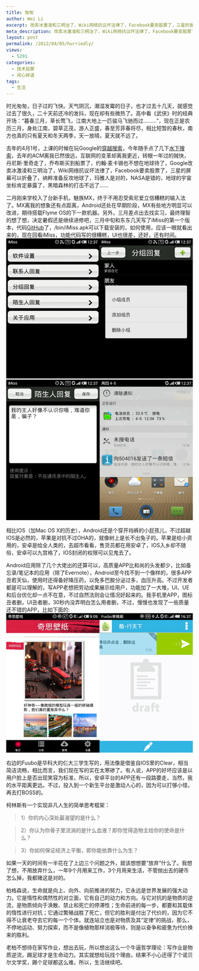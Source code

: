 ```yaml
---
title: 匆匆
author: Wei Li
excerpt: 改卖冰激凌和三明治了，Wiki网络抗议坏法律了，Facebook要卖股票了，三星的屏幕可以折叠了，纳粹准备反攻地球了，玛雅人是对的，NASA是错的，地球的宇宙坐标肯定暴露了，黑暗森林的打击不远了
meta_description: 改卖冰激凌和三明治了，Wiki网络抗议坏法律了，Facebook要卖股票了，三星的屏幕可以折叠了，纳粹准备反攻地球了，玛雅人是对的，NASA是错的，地球的宇宙坐标肯定暴露了，黑暗森林的打击不远了。
layout: post
permalink: /2012/04/05/hurriedly/
views:
  - 5291
categories:
  - 技术启蒙
  - 闲心碎语
tags:
  - 生活
---
```

时光匆匆，日子过的飞快。天气阴沉，潮湿发霉的日子，也才过去十几天，就感觉过去了很久，二十天前还冷的发抖，现在却有些微热了。高中看《武侠》时的经典开场：“暮春三月，草长莺飞，江南大地上一匹骏马飞驰而过………”，现在正是农历三月，身处江南，碧草正茂，游人正盛，春至芳菲春将尽，相比短暂的春秋，南方也真的只有夏天和冬天两季，天一放晴，夏天就不远了。

去年的4月1号，上课的时候在玩Google的[穿越搜索](http://www.google.com.hk/intl/zh-CN/landing/teleport/)，今年随手点了几下[水下搜索](http://www.google.com.hk/intl/zh-CN/landing/shuixia/)，去年的ACM离我已然很远，互联网的变革却离我更近，转眼一年过的贼快，丹尼斯·里奇走了，乔布斯买到船票了，约翰·麦卡锡也不想在地球待了，Google改卖冰激凌和三明治了，Wiki网络抗议坏法律了，Facebook要卖股票了，三星的屏幕可以折叠了，纳粹准备反攻地球了，玛雅人是对的，NASA是错的，地球的宇宙坐标肯定暴露了，黑暗森林的打击不远了……

二月刚来学校入了台新手机，魅族MX，终于不用忍受索尼爱立信糟糕的输入法了。MX离我的想象还有点距离，Android还处在早期阶段，MX有些地方明显可以改进，期待搭载Flyme OS的下一款机器。另外，三月差点出去找实习，最终理智的想了想，决定暑假还是继续进修吧，三月中旬和东东几天写了iMiss的第一个版本，代码[GitHub](https://github.com/LiAndWu/iMiss/tree/br-1.0)了，/bin/iMiss.apk可以下载安装的，如何使用，应该一眼就看出来的，现在回看iMiss，功能代码写的很糟糕，UI也很差，还好，还有时间。
![Image][1]
![Image][2]

相比IOS（加Mac OS X的历史），Android还是个穿开裆裤的小屁孩儿，不过超越IOS是必然的，苹果是对抗不过OHA的，就像树上是长不出兔子的。苹果是给小资用的，安卓是给全人类的，去超市看看，售货员都在用安卓了，IOS入乡却不随俗，安卓可以九宫格了，IOS封闭的权限可以见鬼去了。

Android应用除了几个大佬出的还算可以，高质量APP比和尚的头发都少，比如备忘录/笔记本的应用（除了Evernote），Android至今找不到一个像样的，很多APP丑若天仙，使用时还得备好降压药，以免多巴胺分泌过多，血压升高。不过开发者都是可以理解的，写APP老想把劳动成果展示给用户，功能加了一大堆，UI、UE和后台优化却一点不在意，不过自然法则会让情况好起来的。我手机里APP，图标丑者删，UI丑者删，30秒内没弄明白怎么用者删，不过，慢慢也发现了一些质量还不错的APP，比如下面的:
![Image][3]

右边的Fuubo是华科大的仨大三学生写的，用法像是借鉴自IOS里的Clear，相当简洁流畅，相比而言，我们现在写的实在太寒碜了。有人说，APP的好坏应该是以用户脸上是否出现笑容为标准，所以，安卓平台的APP还有一段路要走，当然，我的水平距离更远。不过，投入到一个新生平台是激动人心的，因为可以打够小怪，再去打BOSS的。

柯林斯有一个实现非凡人生的简单思考框架：

>1）你的内心深处最渴望的是什么？

>2）你认为你骨子里流淌的是什么血液？即你觉得造物主给你的使命是什么？

>3）你如何保证经济上平衡，即你能依靠什么为生？

如果一天的时间有一半花在了上边三个问题之外，就该想想要“放弃”什么了。我想了想，不用放弃什么，一年9个月用来工作，3个月用来生活，不管抛出去的硬币怎么掉，我都赌这是对的。

柏格森说，生命就是向上、向外、向前推进的努力，它永远是世界发展的强大动力。它是惰性和偶然性的对立面，它有自己的动力和方向。与它对抗的是物质的逆流，是物质倾向于涣散、禁止和死亡的停滞性；生命前进的每一步，都要和其载体的惰性进行对抗；它通过繁殖战胜了死亡，但它的胜利是付出了代价的，因为它不得不让衰老夺去它的每一个个体。就连站立也是对物质及其“定律”的挑战，那么，不停地运动、努力探索，而不是像植物那样消极等待，则是以奋争和疲惫为代价换来的胜利。

老柏不想待在家写作业，想出去玩，所以想出这么一个牛逼哲学理论：写作业是物质逆流，踢足球才是生命动力。其实就想给玩找个理由，结果不小心还得了个诺贝尔文学奖，踢个足球都这么难，所以，生活继续吧。

[1]: /uploads/2012/04/iMiss_Pic1.png
[2]: /uploads/2012/04/iMiss_Pic2.png
[3]: /uploads/2012/04/UI不错的APP.png